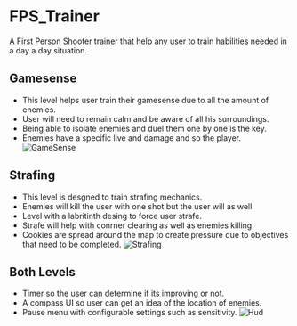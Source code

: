 # FPS_Trainer
A First Person Shooter trainer that help any user to train habilities needed in a day a day situation.


## Gamesense
- This level helps user train their gamesense due to all the amount of enemies.
- User will need to remain calm and be aware of all his surroundings.
- Being able to isolate enemies and duel them one by one is  the key.
- Enemies have a specific live and damage and so the player.
![GameSense](https://user-images.githubusercontent.com/43684396/150206524-f28a3a16-289c-4ed3-958a-510016b7433d.PNG)

## Strafing
- This level is desgned to train strafing mechanics.
- Enemies will kill the user with one shot but the user will as well
- Level with a labritinth desing to force user strafe.
- Strafe will help with conrner clearing as well as enemies killing.
- Cookies are spread around the map to create pressure due to objectives that need to be completed.
![Strafing](https://user-images.githubusercontent.com/43684396/150207764-b9994ccd-6f60-44cd-9ae5-582741492842.PNG)

## Both Levels
- Timer so the user can determine if its improving or not.
- A compass UI so user can get an idea of the location of enemies.
- Pause menu with configurable settings such as sensitivity.
![Hud](https://user-images.githubusercontent.com/43684396/150208510-06b20a7b-e5c0-4119-bebe-591a1b397d9f.PNG)
